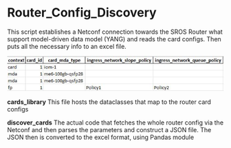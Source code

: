 # Router_Config_Discovery

This script establishes a Netconf connection towards the SROS Router what support model-driven data model (YANG) and reads the card configs. Then puts all the necessary info to  an excel file.

![](excel_view.JPG)

**cards_library**
This file hosts the dataclasses that map to the router card configs

**discover_cards**
The actual code that fetches the whole router config via the Netconf and then parses the parameters and construct a JSON file.
The JSON then is converted to the excel format, using Pandas module


